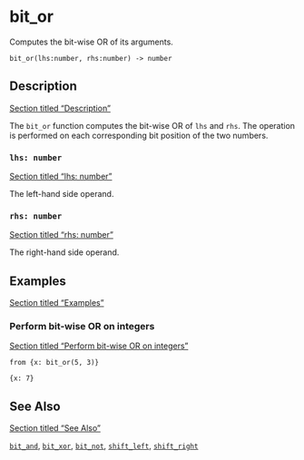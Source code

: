 # bit_or

Computes the bit-wise OR of its arguments.

```tql
bit_or(lhs:number, rhs:number) -> number
```

## Description

[Section titled “Description”](#description)

The `bit_or` function computes the bit-wise OR of `lhs` and `rhs`. The operation is performed on each corresponding bit position of the two numbers.

### `lhs: number`

[Section titled “lhs: number”](#lhs-number)

The left-hand side operand.

### `rhs: number`

[Section titled “rhs: number”](#rhs-number)

The right-hand side operand.

## Examples

[Section titled “Examples”](#examples)

### Perform bit-wise OR on integers

[Section titled “Perform bit-wise OR on integers”](#perform-bit-wise-or-on-integers)

```tql
from {x: bit_or(5, 3)}
```

```tql
{x: 7}
```

## See Also

[Section titled “See Also”](#see-also)

[`bit_and`](/reference/functions/bit_and), [`bit_xor`](/reference/functions/bit_xor), [`bit_not`](/reference/functions/bit_not), [`shift_left`](/reference/functions/shift_left), [`shift_right`](/reference/functions/shift_right)